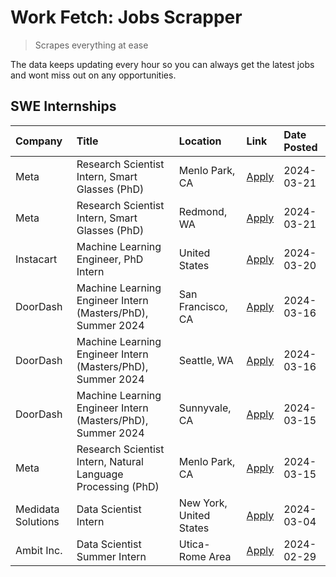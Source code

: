 # Work Fetch: Jobs Scrapper
> Scrapes everything at ease

The data keeps updating every hour so you can always get the latest jobs and wont miss out on any opportunities.

## SWE Internships
<!--START_SECTION:workfetch-->
| Company            | Title                                                        | Location                | Link                                                                                                                                                                                                                                                                   | Date Posted   |
|:-------------------|:-------------------------------------------------------------|:------------------------|:-----------------------------------------------------------------------------------------------------------------------------------------------------------------------------------------------------------------------------------------------------------------------|:--------------|
| Meta               | Research Scientist Intern, Smart Glasses (PhD)               | Menlo Park, CA          | [Apply](https://www.linkedin.com/jobs/view/research-scientist-intern-smart-glasses-phd-at-meta-3811308332?refId=UweEaqGfo2fZm50z5bpEGA%3D%3D&trackingId=MdhcA4%2B8NsrhCxm%2BkFm9Eg%3D%3D&position=12&pageNum=0&trk=public_jobs_jserp-result_search-card)               | 2024-03-21    |
| Meta               | Research Scientist Intern, Smart Glasses (PhD)               | Redmond, WA             | [Apply](https://www.linkedin.com/jobs/view/research-scientist-intern-smart-glasses-phd-at-meta-3811304794?refId=UweEaqGfo2fZm50z5bpEGA%3D%3D&trackingId=Je4m6z8am7pJYAL%2FIs68Vw%3D%3D&position=13&pageNum=0&trk=public_jobs_jserp-result_search-card)                 | 2024-03-21    |
| Instacart          | Machine Learning Engineer, PhD Intern                        | United States           | [Apply](https://www.linkedin.com/jobs/view/machine-learning-engineer-phd-intern-at-instacart-3815634369?refId=UweEaqGfo2fZm50z5bpEGA%3D%3D&trackingId=zBMk%2FMkHLRND%2BQJZZe9Sxg%3D%3D&position=5&pageNum=0&trk=public_jobs_jserp-result_search-card)                  | 2024-03-20    |
| DoorDash           | Machine Learning Engineer Intern (Masters/PhD), Summer 2024  | San Francisco, CA       | [Apply](https://www.linkedin.com/jobs/view/machine-learning-engineer-intern-masters-phd-summer-2024-at-doordash-3736457737?refId=UweEaqGfo2fZm50z5bpEGA%3D%3D&trackingId=LILMos7PMbtwh1TFd9ywnA%3D%3D&position=3&pageNum=0&trk=public_jobs_jserp-result_search-card)   | 2024-03-16    |
| DoorDash           | Machine Learning Engineer Intern (Masters/PhD), Summer 2024  | Seattle, WA             | [Apply](https://www.linkedin.com/jobs/view/machine-learning-engineer-intern-masters-phd-summer-2024-at-doordash-3736455966?refId=UweEaqGfo2fZm50z5bpEGA%3D%3D&trackingId=wGDofj36w6Jc8EcmlTwu%2BQ%3D%3D&position=4&pageNum=0&trk=public_jobs_jserp-result_search-card) | 2024-03-16    |
| DoorDash           | Machine Learning Engineer Intern (Masters/PhD), Summer 2024  | Sunnyvale, CA           | [Apply](https://www.linkedin.com/jobs/view/machine-learning-engineer-intern-masters-phd-summer-2024-at-doordash-3736454973?refId=UweEaqGfo2fZm50z5bpEGA%3D%3D&trackingId=dzj3djkmjV1LXZFS0Kma4w%3D%3D&position=2&pageNum=0&trk=public_jobs_jserp-result_search-card)   | 2024-03-15    |
| Meta               | Research Scientist Intern, Natural Language Processing (PhD) | Menlo Park, CA          | [Apply](https://www.linkedin.com/jobs/view/research-scientist-intern-natural-language-processing-phd-at-meta-3858718375?refId=UweEaqGfo2fZm50z5bpEGA%3D%3D&trackingId=lWkR2cztwA6%2FuFbKqNlsrg%3D%3D&position=11&pageNum=0&trk=public_jobs_jserp-result_search-card)   | 2024-03-15    |
| Medidata Solutions | Data Scientist Intern                                        | New York, United States | [Apply](https://www.linkedin.com/jobs/view/data-scientist-intern-at-medidata-solutions-3810253704?refId=UweEaqGfo2fZm50z5bpEGA%3D%3D&trackingId=lX5OKEtq7bmt5PjvqaITrA%3D%3D&position=9&pageNum=0&trk=public_jobs_jserp-result_search-card)                            | 2024-03-04    |
| Ambit Inc.         | Data Scientist Summer Intern                                 | Utica-Rome Area         | [Apply](https://www.linkedin.com/jobs/view/data-scientist-summer-intern-at-ambit-inc-3843121918?refId=UweEaqGfo2fZm50z5bpEGA%3D%3D&trackingId=TVIIaHkx9hjEWDNV010DqA%3D%3D&position=10&pageNum=0&trk=public_jobs_jserp-result_search-card)                             | 2024-02-29    |
<!--END_SECTION:workfetch-->
